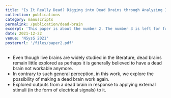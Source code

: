 ```yaml
---
title: "Is It Really Dead? Digging into Dead Brains through Analyzing Its Behavior in Response to Inducing External Impulses"
collection: publications
category: manuscripts
permalink: /publication/dead-brain
excerpt: 'This paper is about the number 2. The number 3 is left for future work.'
date: 2021-12-22
venue: 'NSysS 2021'
posterurl: '/files/paper2.pdf'
---
```


- Even though live brains are widely studied in the literature, dead brains remain little explored as perhaps it is generally believed to have a dead brain not workable anymore.
- In contrary to such general perception, in this work, we explore the possibility of making a dead brain work again.
- Explored outputs from a dead brain in response to applying external stimuli (in the form of electrical signals) to it.
